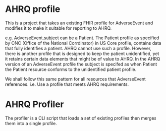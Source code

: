 # AHRQ profile

This is a project that takes an existing FHIR profile for AdverseEvent and modifies it to make it suitable for reporting to AHRQ.

e.g. AdverseEvent.subject can be a Patient.  The Patient profile as specified by ONC (Office of the National Corrdinator) in US Core profile, contains data that fully identifies a patient.  AHRQ cannot use such a profile.  However, there is another profile that is designed to keep the patient unidentified, yet it retains certain data elements that might be of value to AHRQ.  In the AHRQ version of an AdverseEvent profile the subject is specifed as when Patient the Patient resource conforms to the unidentified patient profile.

We shall follow this same pattern for all resources that AdverseEvent references.  i.e. Use a profile that meets AHRQ requirements.  

# AHRQ Profiler

The profiler is a CLI script that loads a set of existing profiles then merges them into a single profile.  